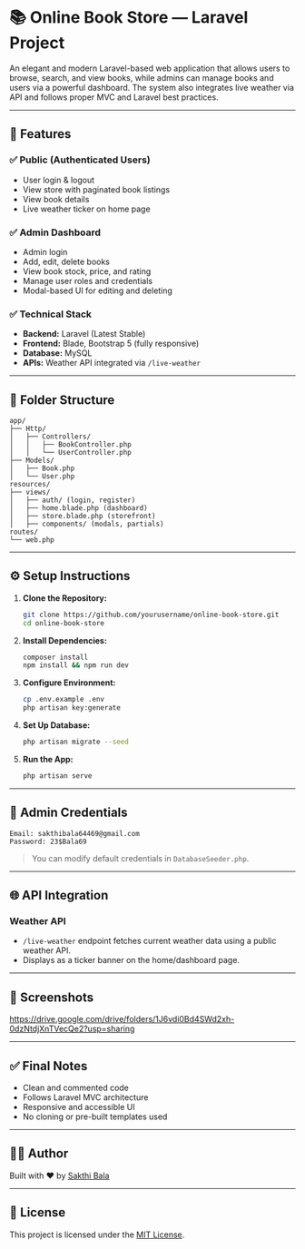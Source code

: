 # 📚 Online Book Store — Laravel Project

An elegant and modern Laravel-based web application that allows users to browse, search, and view books, while admins can manage books and users via a powerful dashboard. The system also integrates live weather via API and follows proper MVC and Laravel best practices.

---

## 🚀 Features

### ✅ Public (Authenticated Users)
- User login & logout
- View store with paginated book listings
- View book details
- Live weather ticker on home page

### ✅ Admin Dashboard
- Admin login
- Add, edit, delete books
- View book stock, price, and rating
- Manage user roles and credentials
- Modal-based UI for editing and deleting

### ✅ Technical Stack
- **Backend:** Laravel (Latest Stable)
- **Frontend:** Blade, Bootstrap 5 (fully responsive)
- **Database:** MySQL
- **APIs:** Weather API integrated via `/live-weather`

---

## 📂 Folder Structure

```plaintext
app/
├── Http/
│   ├── Controllers/
│   │   ├── BookController.php
│   │   └── UserController.php
├── Models/
│   ├── Book.php
│   └── User.php
resources/
├── views/
│   ├── auth/ (login, register)
│   ├── home.blade.php (dashboard)
│   ├── store.blade.php (storefront)
│   ├── components/ (modals, partials)
routes/
└── web.php
```

---

## ⚙️ Setup Instructions

1. **Clone the Repository:**
   ```bash
   git clone https://github.com/yourusername/online-book-store.git
   cd online-book-store
   ```

2. **Install Dependencies:**
   ```bash
   composer install
   npm install && npm run dev
   ```

3. **Configure Environment:**
   ```bash
   cp .env.example .env
   php artisan key:generate
   ```

4. **Set Up Database:**
   ```bash
   php artisan migrate --seed
   ```

5. **Run the App:**
   ```bash
   php artisan serve
   ```

---

## 🔐 Admin Credentials

```plaintext
Email: sakthibala64469@gmail.com
Password: 23$Bala69
```

> You can modify default credentials in `DatabaseSeeder.php`.

---

## 🌐 API Integration

### Weather API
- `/live-weather` endpoint fetches current weather data using a public weather API.
- Displays as a ticker banner on the home/dashboard page.

---

## 📸 Screenshots


https://drive.google.com/drive/folders/1J6vdi0Bd4SWd2xh-0dzNtdjXnTVecQe2?usp=sharing

---

## ✅ Final Notes

- Clean and commented code
- Follows Laravel MVC architecture
- Responsive and accessible UI
- No cloning or pre-built templates used

---

## 🧑‍💻 Author

Built with ❤️ by [Sakthi Bala](https://github.com/Sakthi-Maan)

---

## 📜 License

This project is licensed under the [MIT License](LICENSE).
